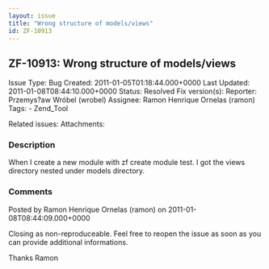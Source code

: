 ```yaml
---
layout: issue
title: "Wrong structure of models/views"
id: ZF-10913
---
```


ZF-10913: Wrong structure of models/views
-----------------------------------------

 Issue Type: Bug Created: 2011-01-05T01:18:44.000+0000 Last Updated: 2011-01-08T08:44:10.000+0000 Status: Resolved Fix version(s): 
 Reporter:  Przemys?aw Wróbel (wrobel)  Assignee:  Ramon Henrique Ornelas (ramon)  Tags: - Zend\_Tool
 
 Related issues: 
 Attachments: 
### Description

When I create a new module with zf create module test. I got the views directory nested under models directory.

 

 

### Comments

Posted by Ramon Henrique Ornelas (ramon) on 2011-01-08T08:44:09.000+0000

Closing as non-reproduceable. Feel free to reopen the issue as soon as you can provide additional informations.

Thanks Ramon

 

 